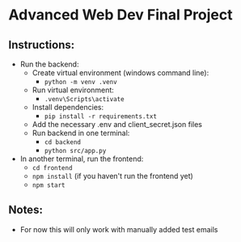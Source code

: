# Advanced Web Dev Final Project

## Instructions:
- Run the backend:
  - Create virtual environment (windows command line):
    - `python -m venv .venv`
  - Run virtual environment:
    - `.venv\Scripts\activate`
  - Install dependencies:
    - `pip install -r requirements.txt`
  - Add the necessary .env and client_secret.json files
  - Run backend in one terminal:
    - `cd backend`
    - `python src/app.py`
- In another terminal, run the frontend:
  - `cd frontend`
  - `npm install` (if you haven't run the frontend yet)
  - `npm start`

## Notes:
- For now this will only work with manually added test emails
